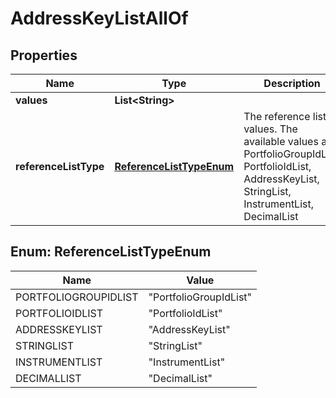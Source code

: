

# AddressKeyListAllOf


## Properties

Name | Type | Description | Notes
------------ | ------------- | ------------- | -------------
**values** | **List&lt;String&gt;** |  | 
**referenceListType** | [**ReferenceListTypeEnum**](#ReferenceListTypeEnum) | The reference list values. The available values are: PortfolioGroupIdList, PortfolioIdList, AddressKeyList, StringList, InstrumentList, DecimalList | 



## Enum: ReferenceListTypeEnum

Name | Value
---- | -----
PORTFOLIOGROUPIDLIST | &quot;PortfolioGroupIdList&quot;
PORTFOLIOIDLIST | &quot;PortfolioIdList&quot;
ADDRESSKEYLIST | &quot;AddressKeyList&quot;
STRINGLIST | &quot;StringList&quot;
INSTRUMENTLIST | &quot;InstrumentList&quot;
DECIMALLIST | &quot;DecimalList&quot;



